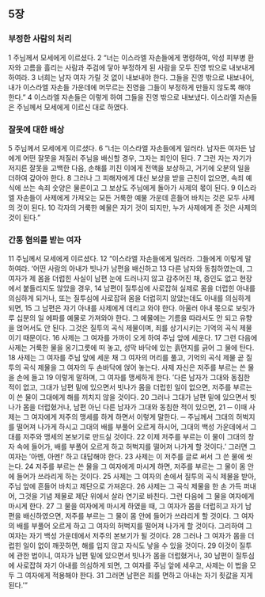## 5장
### 부정한 사람의 처리
1 주님께서 모세에게 이르셨다.
2 “너는 이스라엘 자손들에게 명령하여, 악성 피부병 환자와 고름을 흘리는 사람과 주검에 닿아 부정하게 된 사람을 모두 진영 밖으로 내보내게 하여라.
3 너희는 남자 여자 가릴 것 없이 내보내야 한다. 그들을 진영 밖으로 내보내어, 내가 이스라엘 자손들 가운데에 머무르는 진영을 그들이 부정하게 만들지 않도록 해야 한다.”
4 이스라엘 자손들은 이렇게 하여 그들을 진영 밖으로 내보냈다. 이스라엘 자손들은 주님께서 모세에게 이르신 대로 하였다.
### 잘못에 대한 배상
5 주님께서 모세에게 이르셨다.
6 “너는 이스라엘 자손들에게 일러라. 남자든 여자든 남에게 어떤 잘못을 저질러 주님을 배신할 경우, 그자는 죄인이 된다.
7 그런 자는 자기가 저지른 잘못을 고백한 다음, 손해를 끼친 이에게 전액을 보상하고, 거기에 오분의 일을 더하여 갚아야 한다.
8 그러나 그 피해자에게 대신 보상을 받을 근친이 없으면, 속죄 예식에 쓰는 속죄 숫양은 물론이고 그 보상도 주님에게 돌아가 사제의 몫이 된다.
9 이스라엘 자손들이 사제에게 가져오는 모든 거룩한 예물 가운데 흔들어 바치는 것은 모두 사제의 것이 된다.
10 각자의 거룩한 예물은 자기 것이 되지만, 누가 사제에게 준 것은 사제의 것이 된다.”
### 간통 혐의를 받는 여자
11 주님께서 모세에게 이르셨다.
12 “이스라엘 자손들에게 일러라. 그들에게 이렇게 말하여라. ‘어떤 사람의 아내가 빗나가 남편을 배신하고
13 다른 남자와 동침하였는데, 그 여자가 제 몸을 더럽힌 사실이 남편 눈에 드러나지 않고 감추어진 채, 증인도 없고 현장에서 붙들리지도 않았을 경우,
14 남편이 질투심에 사로잡혀 실제로 몸을 더럽힌 아내를 의심하게 되거나, 또는 질투심에 사로잡혀 몸을 더럽히지 않았는데도 아내를 의심하게 되면,
15 그 남편은 자기 아내를 사제에게 데리고 와야 한다. 아울러 아내 몫으로 보릿가루 십분의 일 에파를 예물로 가져와야 한다. 그 예물에는 기름을 따라서도 안 되고 유향을 얹어서도 안 된다. 그것은 질투의 곡식 제물이며, 죄를 상기시키는 기억의 곡식 제물이기 때문이다.
16 사제는 그 여자를 가까이 오게 하여 주님 앞에 세운다.
17 그런 다음에 사제는 거룩한 물을 옹기그릇에 떠 놓고, 성막 바닥에 있는 흙먼지를 긁어 그 물에 탄다.
18 사제는 그 여자를 주님 앞에 세운 채 그 여자의 머리를 풀고, 기억의 곡식 제물 곧 질투의 곡식 제물을 그 여자의 두 손바닥에 얹어 놓는다. 사제 자신은 저주를 부르는 쓴 물을 손에 들고
19 이렇게 말하며, 그 여자를 맹세하게 한다. ′다른 남자가 그대와 동침한 적이 없고, 그대가 남편 밑에 있으면서 빗나가 몸을 더럽힌 일이 없으면, 저주를 부르는 이 쓴 물이 그대에게 해를 끼치지 않을 것이다.
20 그러나 그대가 남편 밑에 있으면서 빗나가 몸을 더럽혔거나, 남편 아닌 다른 남자가 그대와 동침한 적이 있으면,
21 ─ 이때 사제는 그 여자에게 저주의 맹세를 하게 하면서 이렇게 말한다. ─ 주님께서 그대의 허벅지를 떨어져 나가게 하시고 그대의 배를 부풀어 오르게 하시어, 그대의 백성 가운데에서 그대를 저주와 맹세의 본보기로 만드실 것이다.
22 이제 저주를 부르는 이 물이 그대의 창자 속에 들어가, 배를 부풀어 오르게 하고 허벅지를 떨어져 나가게 할 것이다.′ 그러면 그 여자는 ′아멘, 아멘!′ 하고 대답해야 한다.
23 사제는 이 저주를 글로 써서 그 쓴 물에 씻는다.
24 저주를 부르는 쓴 물을 그 여자에게 마시게 하면, 저주를 부르는 그 물이 몸 안에 들어가 쓰라리게 하는 것이다.
25 사제는 그 여자의 손에서 질투의 곡식 제물을 받아, 주님 앞에 흔들어 바치고 제단으로 가져온다.
26 사제는 그 곡식 제물을 한 손 가득 퍼내어, 그것을 기념 제물로 제단 위에서 살라 연기로 바친다. 그런 다음에 그 물을 여자에게 마시게 한다.
27 그 물을 여자에게 마시게 하였을 때, 그 여자가 몸을 더럽히고 자기 남편을 배신하였으면, 저주를 부르는 그 물이 몸 안에 들어가 쓰라리게 할 것이다. 그 여자의 배를 부풀어 오르게 하고 그 여자의 허벅지를 떨어져 나가게 할 것이다. 그리하여 그 여자는 자기 백성 가운데에서 저주의 본보기가 될 것이다.
28 그러나 그 여자가 몸을 더럽힌 일이 없이 깨끗하면, 해를 입지 않고 자식도 낳을 수 있을 것이다.
29 이것이 질투에 관한 법이니, 여자가 남편 밑에 있으면서 빗나가 몸을 더럽혔거나,
30 남편이 질투심에 사로잡혀 자기 아내를 의심하게 되면, 그 여자를 주님 앞에 세우고, 사제는 이 법을 모두 그 여자에게 적용해야 한다.
31 그러면 남편은 죄를 면하고 아내는 자기 죗값을 지게 된다.’”
